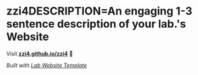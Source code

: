 
# zzi4DESCRIPTION=An engaging 1-3 sentence description of your lab.'s Website

Visit **[zzi4.github.io/zzi4](https://zzi4.github.io/zzi4)** 🚀

_Built with [Lab Website Template](https://greene-lab.gitbook.io/lab-website-template-docs)_
